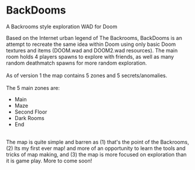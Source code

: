 # BackDooms
 A Backrooms style exploration WAD for Doom

Based on the Internet urban legend of The Backrooms, BackDooms is an attempt to recreate the same idea within Doom using only basic Doom textures and items (DOOM.wad and DOOM2.wad resources). The main room holds 4 players spawns to explore with friends, as well as many random deathmatch spawns for more random exploration.
<br>
<br>
As of version 1 the map contains 5 zones and 5 secrets/anomalies.
<br>
<br>
The 5 main zones are:
* Main
* Maze
* Second Floor
* Dark Rooms
* End
<br>
The map is quite simple and barren as (1) that's the point of the Backrooms, (2) Its my first ever map! and more of an opportunity to learn the tools and tricks of map making, and (3) the map is more focused on exploration than it is game play. More to come soon!
